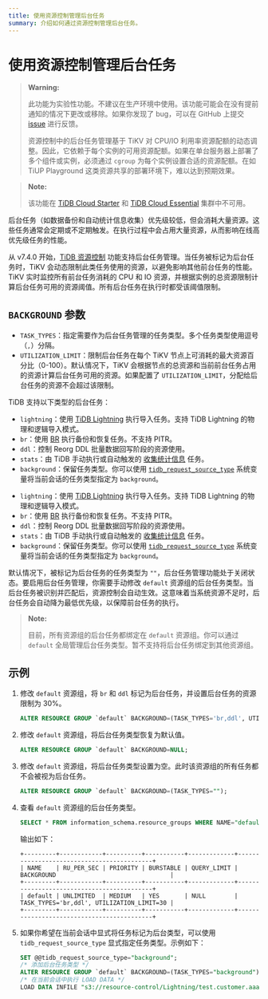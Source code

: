 ```yaml
---
title: 使用资源控制管理后台任务
summary: 介绍如何通过资源控制管理后台任务。
---
```


# 使用资源控制管理后台任务

> **Warning:**
>
> 此功能为实验性功能。不建议在生产环境中使用。该功能可能会在没有提前通知的情况下更改或移除。如果你发现了 bug，可以在 GitHub 上提交 [issue](https://docs.pingcap.com/tidb/stable/support) 进行反馈。
>
> 资源控制中的后台任务管理基于 TiKV 对 CPU/IO 利用率资源配额的动态调整。因此，它依赖于每个实例的可用资源配额。如果在单台服务器上部署了多个组件或实例，必须通过 `cgroup` 为每个实例设置合适的资源配额。在如 TiUP Playground 这类资源共享的部署环境下，难以达到预期效果。

> **Note:**
>
> 该功能在 [TiDB Cloud Starter](https://docs.pingcap.com/tidbcloud/select-cluster-tier#starter) 和 [TiDB Cloud Essential](https://docs.pingcap.com/tidbcloud/select-cluster-tier#essential) 集群中不可用。

后台任务（如数据备份和自动统计信息收集）优先级较低，但会消耗大量资源。这些任务通常会定期或不定期触发。在执行过程中会占用大量资源，从而影响在线高优先级任务的性能。

从 v7.4.0 开始，[TiDB 资源控制](/tidb-resource-control-ru-groups.md) 功能支持后台任务管理。当任务被标记为后台任务时，TiKV 会动态限制此类任务使用的资源，以避免影响其他前台任务的性能。TiKV 实时监控所有前台任务消耗的 CPU 和 IO 资源，并根据实例的总资源限制计算后台任务可用的资源阈值。所有后台任务在执行时都受该阈值限制。

## `BACKGROUND` 参数

- `TASK_TYPES`：指定需要作为后台任务管理的任务类型。多个任务类型使用逗号（`,`）分隔。
- `UTILIZATION_LIMIT`：限制后台任务在每个 TiKV 节点上可消耗的最大资源百分比（0-100）。默认情况下，TiKV 会根据节点的总资源和当前前台任务占用的资源计算后台任务可用的资源。如果配置了 `UTILIZATION_LIMIT`，分配给后台任务的资源不会超过该限制。

TiDB 支持以下类型的后台任务：

<CustomContent platform="tidb">

- `lightning`：使用 [TiDB Lightning](/tidb-lightning/tidb-lightning-overview.md) 执行导入任务。支持 TiDB Lightning 的物理和逻辑导入模式。
- `br`：使用 [BR](/br/backup-and-restore-overview.md) 执行备份和恢复任务。不支持 PITR。
- `ddl`：控制 Reorg DDL 批量数据回写阶段的资源使用。
- `stats`：由 TiDB 手动执行或自动触发的 [收集统计信息](/statistics.md#collect-statistics) 任务。
- `background`：保留任务类型。你可以使用 [`tidb_request_source_type`](/system-variables.md#tidb_request_source_type-new-in-v740) 系统变量将当前会话的任务类型指定为 `background`。

</CustomContent>

<CustomContent platform="tidb-cloud">

- `lightning`：使用 [TiDB Lightning](https://docs.pingcap.com/tidb/stable/tidb-lightning-overview) 执行导入任务。支持 TiDB Lightning 的物理和逻辑导入模式。
- `br`：使用 [BR](https://docs.pingcap.com/tidb/stable/backup-and-restore-overview) 执行备份和恢复任务。不支持 PITR。
- `ddl`：控制 Reorg DDL 批量数据回写阶段的资源使用。
- `stats`：由 TiDB 手动执行或自动触发的 [收集统计信息](/statistics.md#collect-statistics) 任务。
- `background`：保留任务类型。你可以使用 [`tidb_request_source_type`](/system-variables.md#tidb_request_source_type-new-in-v740) 系统变量将当前会话的任务类型指定为 `background`。

</CustomContent>

默认情况下，被标记为后台任务的任务类型为 `""`，后台任务管理功能处于关闭状态。要启用后台任务管理，你需要手动修改 `default` 资源组的后台任务类型。当后台任务被识别并匹配后，资源控制会自动生效。这意味着当系统资源不足时，后台任务会自动降为最低优先级，以保障前台任务的执行。

> **Note:**
>
> 目前，所有资源组的后台任务都绑定在 `default` 资源组。你可以通过 `default` 全局管理后台任务类型。暂不支持将后台任务绑定到其他资源组。

## 示例

1. 修改 `default` 资源组，将 `br` 和 `ddl` 标记为后台任务，并设置后台任务的资源限制为 30%。

    ```sql
    ALTER RESOURCE GROUP `default` BACKGROUND=(TASK_TYPES='br,ddl', UTILIZATION_LIMIT=30);
    ```

2. 修改 `default` 资源组，将后台任务类型恢复为默认值。

    ```sql
    ALTER RESOURCE GROUP `default` BACKGROUND=NULL;
    ```

3. 修改 `default` 资源组，将后台任务类型设置为空。此时该资源组的所有任务都不会被视为后台任务。

    ```sql
    ALTER RESOURCE GROUP `default` BACKGROUND=(TASK_TYPES="");
    ```

4. 查看 `default` 资源组的后台任务类型。

    ```sql
    SELECT * FROM information_schema.resource_groups WHERE NAME="default";
    ```

    输出如下：

    ```
    +---------+------------+----------+-----------+-------------+-------------------------------------------+
    | NAME    | RU_PER_SEC | PRIORITY | BURSTABLE | QUERY_LIMIT | BACKGROUND                                |
    +---------+------------+----------+-----------+-------------+-------------------------------------------+
    | default | UNLIMITED  | MEDIUM   | YES       | NULL        | TASK_TYPES='br,ddl', UTILIZATION_LIMIT=30 |
    +---------+------------+----------+-----------+-------------+-------------------------------------------+
    ```

5. 如果你希望在当前会话中显式将任务标记为后台类型，可以使用 `tidb_request_source_type` 显式指定任务类型。示例如下：

    ``` sql
    SET @@tidb_request_source_type="background";
    /* 添加后台任务类型 */
    ALTER RESOURCE GROUP `default` BACKGROUND=(TASK_TYPES="background");
    /* 在当前会话中执行 LOAD DATA */
    LOAD DATA INFILE "s3://resource-control/Lightning/test.customer.aaaa.csv"
    ```